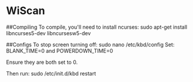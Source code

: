 # WiScan


##Compiling
To compile, you'll need to install ncurses:
    sudo apt-get install libncurses5-dev libncursesw5-dev


##Configs
To stop screen turning off:
    sudo nano /etc/kbd/config
Set:
    BLANK_TIME=0
and
    POWERDOWN_TIME=0

Ensure they are both set to 0.

Then run:
    sudo /etc/init.d/kbd restart
